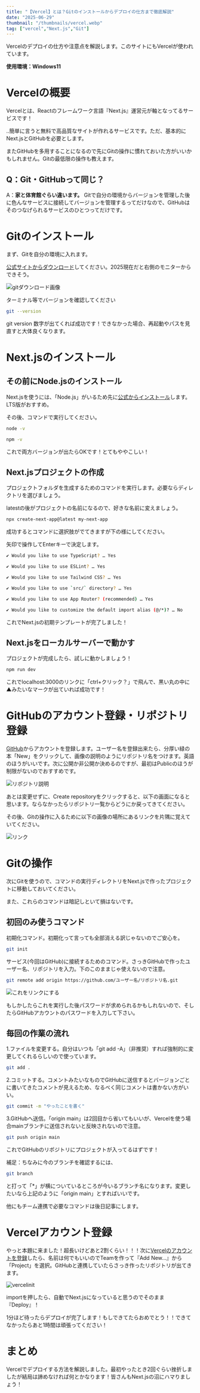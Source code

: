 ```yaml
---
title: "【Vercel】とは？Gitのインストールからデプロイの仕方まで徹底解説"
date: "2025-06-29"
thumbnail: "/thumbnails/vercel.webp"
tag: ["vercel","Next.js","Git"]
---
```


Vercelのデプロイの仕方や注意点を解説します。このサイトにもVercelが使われています。

**使用環境：Windows11**

# Vercelの概要

Vercelとは、Reactのフレームワーク言語『Next.js』運営元が軸となってるサービスです！

..簡単に言うと無料で高品質なサイトが作れるサービスです。ただ、基本的にNext.jsとGitHubを必要とします。

またGitHubを多用することになるので先にGitの操作に慣れておいた方がいいかもしれません。Gitの最低限の操作も教えます。

## Q：Git・GitHubって同じ？

A：**家と体育館ぐらい違います。** Gitで自分の環境からバージョンを管理した後に色んなサービスに接続してバージョンを管理するってだけなので、GitHubはそのつなげられるサービスのひとつってだけです。

# Gitのインストール

まず、Gitを自分の環境に入れます。

[公式サイトからダウンロード](https://git-scm.com/downloads)してください。2025現在だと右側のモニターからできそう。

![gitダウンロード画像](/blog/git_download.png)

ターミナル等でバージョンを確認してください
``` bash
git --version
```
git version 数字が出てくれば成功です！できなかった場合、再起動やパスを見直すと大体良くなります。

# Next.jsのインストール

## その前にNode.jsのインストール

Next.jsを使うには、「Node.js」がいるため先に[公式からインストール](https://nodejs.org/)します。LTS版がおすすめ。

その後、コマンドで実行してください。
```bash
node -v
```
``` bash
npm -v
```
これで両方バージョンが出たらOKです！とてもややこしい！

## Next.jsプロジェクトの作成

プロジェクトフォルダを生成するためのコマンドを実行します。必要ならディレクトリを選びましょう。

latestの後がプロジェクトの名前になるので、好きな名前に変えましょう。

``` bash
npx create-next-app@latest my-next-app
```

成功するとコマンドに選択肢がでてきますが下の様にしてください。

矢印で操作してEnterキーで決定します。

``` bash
✔ Would you like to use TypeScript? … Yes

✔ Would you like to use ESLint? … Yes

✔ Would you like to use Tailwind CSS? … Yes

✔ Would you like to use `src/` directory? … Yes

✔ Would you like to use App Router? (recommended) … Yes

✔ Would you like to customize the default import alias (@/*)? … No
```
これでNext.jsの初期テンプレートが完了しました！

## Next.jsをローカルサーバーで動かす

プロジェクトが完成したら、試しに動かしましょう！

``` bash
npm run dev
```

これでlocalhost:3000のリンクに「ctrl+クリック？」で飛んで、黒い丸の中に▲みたいなマークが出ていれば成功です！

# GitHubのアカウント登録・リポジトリ登録

[GitHub](https://github.com/)からアカウントを登録します。ユーザー名を登録出来たら、分厚い緑の本「New」をクリックして、画像の説明のようにリポジトリ名をつけます。英語のほうがいいです。次に公開か非公開か決めるのですが、最初はPublicのほうが制限がないのでおすすめです。

![リポジトリ説明](/blog/github_newrepository.png)

あとは変更せずに、Create repositoryをクリックすると、以下の画面になると思います。ならなかったらリポジトリ一覧からどうにか戻ってきてください。

その後、Gitの操作に入るために以下の画像の場所にあるリンクを片隅に覚えていてください。

![リンク](/blog/github_init.png)

# Gitの操作

次にGitを使うので、コマンドの実行ディレクトリをNext.jsで作ったプロジェクトに移動しておいてください。

また、これらのコマンドは暗記しといて損はないです。

## 初回のみ使うコマンド

初期化コマンド。初期化って言っても全部消える訳じゃないのでご安心を。
``` bash
git init
```
サービス(今回はGitHub)に接続するためのコマンド。さっきGitHubで作ったユーザー名、リポジトリを入力。下のこのままじゃ使えないので注意。
``` bash
git remote add origin https://github.com/ユーザー名/リポジトリ名.git
```

![これをリンクにする](/blog/github_init.png)

もしかしたらこれを実行した後パスワードが求められるかもしれないので、そしたらGitHubアカウントのパスワードを入力して下さい。

## 毎回の作業の流れ

1.ファイルを変更する。自分はいつも「git add -A」（非推奨）すれば強制的に変更してくれるらしいので使っています。
``` bash
git add .
```
2.コミットする。コメントみたいなものでGitHubに送信するとバージョンごとに書いてきたコメントが見えるため、なるべく同じコメントは書かない方がいい。
``` bash
git commit -m "やったことを書く"
```
3.GitHubへ送信。「origin main」は2回目から省いてもいいが、Vercelを使う場合mainブランチに送信されないと反映されないので注意。
``` bash
git push origin main
```
これでGitHubのリポジトリにプロジェクトが入ってるはずです！

補足：ちなみに今のブランチを確認するには、
``` bash
git branch
```
と打って「*」が横についているところが今いるブランチ名になります。変更したいなら上記のように「origin main」とすればいいです。

他にもチーム連携で必要なコマンドは後日記事にします。

# Vercelアカウント登録

やっと本題に来ました！超長いけどあと2割くらい！！！次に[Vercelのアカウントを登録](https://vercel.com)したら、名前は何でもいいのでTeamを作って『Add New...』から「Project」を選択。GitHubと連携していたらさっき作ったリポジトリが出てきます。

![vercelinit](/blog/vercel_git.png)

importを押したら、自動でNext.jsになっていると思うのでそのまま『Deploy』！

1分ほど待ったらデプロイが完了します！もしできてたらおめでとう！！できてなかったらあと1時間は頑張ってください！

# まとめ

Vercelでデプロイする方法を解説しました。最初やったとき2回ぐらい挫折しましたが結局は諦めなければ何とかなります！皆さんもNext.jsの沼にハマりましょう！